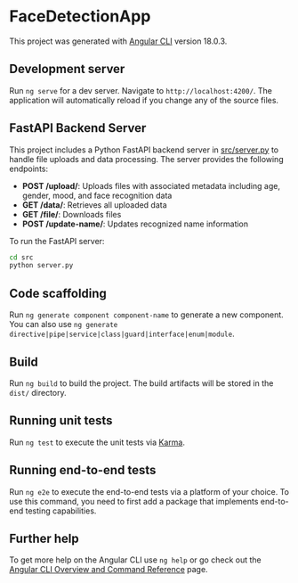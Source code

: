 # FaceDetectionApp

This project was generated with [Angular CLI](https://github.com/angular/angular-cli) version 18.0.3.

## Development server

Run `ng serve` for a dev server. Navigate to `http://localhost:4200/`. The application will automatically reload if you change any of the source files.

## FastAPI Backend Server

This project includes a Python FastAPI backend server in [src/server.py](src/server.py) to handle file uploads and data processing. The server provides the following endpoints:

- **POST /upload/**: Uploads files with associated metadata including age, gender, mood, and face recognition data
- **GET /data/**: Retrieves all uploaded data
- **GET /file/**: Downloads files
- **POST /update-name/**: Updates recognized name information

To run the FastAPI server:

```bash
cd src
python server.py
```

## Code scaffolding

Run `ng generate component component-name` to generate a new component. You can also use `ng generate directive|pipe|service|class|guard|interface|enum|module`.

## Build

Run `ng build` to build the project. The build artifacts will be stored in the `dist/` directory.

## Running unit tests

Run `ng test` to execute the unit tests via [Karma](https://karma-runner.github.io).

## Running end-to-end tests

Run `ng e2e` to execute the end-to-end tests via a platform of your choice. To use this command, you need to first add a package that implements end-to-end testing capabilities.

## Further help

To get more help on the Angular CLI use `ng help` or go check out the [Angular CLI Overview and Command Reference](https://angular.dev/tools/cli) page.
